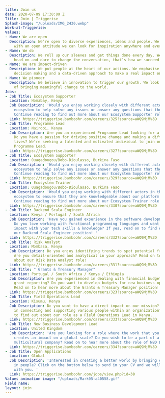 ```yaml
---
title: Join us
date: 2020-07-09 17:30:00 Z
Title: Join | Triggerise
Splash-image: "/uploads/IMG_2430.webp"
Work-at-Triggerise: 
Values:
- Name: We are open
  Description: We’re open to diverse experiences, ideas and people. We believe that
    with an open attitude we can look for inspiration anywhere and everywhere.
- Name: We do
  Description: We roll up our sleeves and get things done every day. We tackle challenges
    head-on and dare to change the conversation, that’s how we succeed.
- Name: We are impact-driven
  Description: We put people at the heart of our actions. We emphasise evidence-based
    decision making and a data-driven approach to make a real impact on the ground.
- Name: We pioneer
  Description: We believe in innovation to trigger our growth. We look for new possibilities
    of bringing meaningful change to the world.
Jobs:
- Job Title: Ecosystem Supporter
  Location: Homabay, Kenya
  Job Description: 'Would you enjoy working closely with different actors in the Triggerise
    ecosystem to help solve any issues or answer any questions that they may have?
    Continue reading to find out more about our Ecosystem Supporter role! '
  Link: https://triggerise.bamboohr.com/careers/325?source=aWQ9MjM%3D
- Job Title: Programme Lead
  Location: Nairobi, Kenya
  Job Description: Are you an experienced Programme Lead looking for a new challenge?
    Do you have a passion for driving positive change and making a difference in people's
    lives? We're seeking a talented and motivated individual to join our team as a
    Programme Lead.
  Link: https://triggerise.bamboohr.com/careers/327?source=aWQ9MjM%3D
- Job Title: Ecosystem Supporter
  Location: Ouagadougou/Bobo-Dioulasso, Burkina Faso
  Job Description: 'Would you enjoy working closely with different actors in the Triggerise
    ecosystem to help solve any issues or answer any questions that they may have?
    Continue reading to find out more about our Ecosystem Supporter role! '
  Link: https://triggerise.bamboohr.com/careers/329?source=aWQ9MjM%3D
- Job Title: Ecosystem Trainer
  Location: Ouagadougou/Bobo-Dioulasso, Burkina Faso
  Job Description: 'Would you enjoy working with different actors in the Triggerise
    ecosystem to ensure that they are knowledgeable about our platform and it''s offers?
    Continue reading to find out more about our Ecosystem Trainer role! '
  Link: https://triggerise.bamboohr.com/careers/330?source=aWQ9MjM%3D
- Job Title: Backend Scala Engineer
  Location: Kenya / Portugal / South Africa
  Job Description: 'Have you gained experience in the software development space?
    Do you love working with functional programming languages and want to make an
    impact with your tech skills & knowledge? If yes, read on to find out more about
    our Backend Scala Engineer position! '
  Link: https://triggerise.bamboohr.com/careers/332?source=aWQ9MjM%3D
- Job Title: Risk Analyst
  Location: Mombasa, Kenya
  Job Description: Do you enjoy identifying trends to spot potential fraud risk areas?
    Are you detail-oriented and analytical in your approach? Read on to hear more
    about our Risk Data Analyst role!
  Link: https://triggerise.bamboohr.com/careers/331?source=aWQ9MjM%3D
- Job Title: " Grants & Treasury Manager"
  Location: Portugal / South Africa / Kenya / Ethiopia
  Job Description: Are you experienced in dealing with financial budgeting & donor
    grant reporting? Do you want to develop budgets for new business opportunities?
    Read on to hear more about the Grants & Treasury Manager position!
  Link: https://triggerise.bamboohr.com/careers/323?source=aWQ9MjM%3D
- Job Title: Field Operations Lead
  Location: Kisumu, Kenya
  Job Description: Do you want to have a direct impact on our mission?  Are you experienced
    in connecting and supporting various people within an organization? Read more
    to find out about our role as a Field Operations Lead in Kenya.
  Link: https://triggerise.bamboohr.com/careers/333?source=aWQ9MjM%3D
- Job Title: New Business Development Lead
  Location: United Kingdom
  Job Description: 'Are you looking for a role where the work that you do sustainably
    creates an impact on a global scale? Do you wish to be a part of a diverse and
    multicultural company? Read on to hear more about the role of NBD Lead at Triggerise! '
  Link: https://triggerise.bamboohr.com/careers/334?source=aWQ9MjM%3D
- Job Title: Open Applications
  Location: Global
  Job Description: 'Interested in creating a better world by bringing out the best
    in people? Click on the button below to send in your CV and we will get in touch
    with you. '
  Link: https://triggerise.bamboohr.com/jobs/view.php?id=38
Values animation image: "/uploads/Mark05-a40558.gif"
Field name: 
layout: join
---
```


